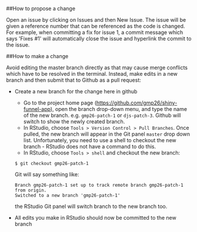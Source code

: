 ##How to propose a change

Open an issue by clicking on Issues and then New Issue. The issue will be given a reference number that can be referenced as the code is changed. For example, when committing a fix for issue 1, a commit message which says 'Fixes #1' will automatically close the issue and hyperlink the commit to the issue.

##How to make a change

Avoid editing the master branch directly as that may cause merge conflicts which have to be resolved in the terminal. Instead, make edits in a new branch and then submit that to Github as a pull request:
* Create a new branch for the change here in github
  * Go to the project home page (https://github.com/gmp26/shiny-funnel-app), open the branch drop-down menu, and type the name of the new branch. e.g. `gmp26-patch-1` or `djs-patch-3`. Github will switch to show the newly created branch.
  * In RStudio, choose `Tools > Version Control > Pull Branches`. Once pulled, the new branch will appear in the Git panel `master` drop down list. Unfortunately, you need to use a shell to checkout the new branch - RStudio does not have a command to do this.
  * In RStudio, choose `Tools > shell` and checkout the new branch:
  ```
  $ git checkout gmp26-patch-1
  ```
  Git will say something like:
  ```
  Branch gmp26-patch-1 set up to track remote branch gmp26-patch-1 from origin.
  Switched to a new branch 'gmp26-patch-1'
  ```
  the RStudio Git panel will switch branch to the new branch too.
  
  
* All edits you make in RStudio should now be committed to the new branch

